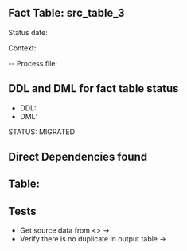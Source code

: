 ## Fact Table: src_table_3

Status date:

Context:

-- Process file: 

## DDL and DML for fact table status

* DDL:
* DML:

STATUS: MIGRATED

## Direct Dependencies found


## Table:



## Tests

* Get source data from <> -> 
* Verify there is no duplicate in output table  ->